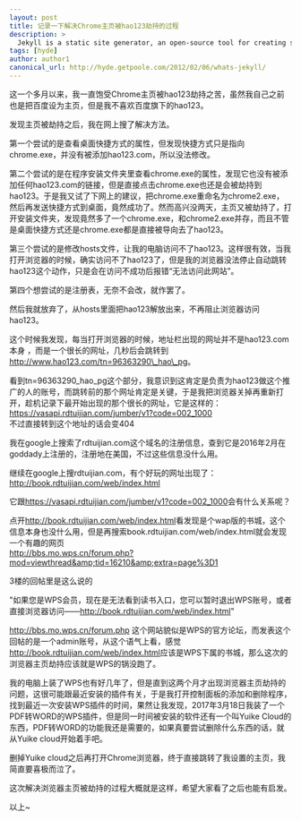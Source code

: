```yaml
---
layout: post
title: 记录一下解决Chrome主页被hao123劫持的过程
description: >
  Jekyll is a static site generator, an open-source tool for creating simple yet powerful websites of all shapes and sizes.
tags: [hyde]
author: author1
canonical_url: http://hyde.getpoole.com/2012/02/06/whats-jekyll/
---
```



这一个多月以来，我一直饱受Chrome主页被hao123劫持之苦，虽然我自己之前也是把百度设为主页，但是我不喜欢百度旗下的hao123。

发现主页被劫持之后，我在网上搜了解决方法。

第一个尝试的是查看桌面快捷方式的属性，但发现快捷方式只是指向chrome.exe，并没有被添加hao123.com，所以没法修改。

第二个尝试的是在程序安装文件夹里查看chrome.exe的属性，发现它也没有被添加任何hao123.com的链接，但是直接点击chrome.exe也还是会被劫持到hao123。于是我又试了下网上的建议，把chrome.exe重命名为chrome2.exe，然后再发送快捷方式到桌面，竟然成功了。然而高兴没两天，主页又被劫持了，打开安装文件夹，发现竟然多了一个chrome.exe，和chrome2.exe并存，而且不管是桌面快捷方式还是chrome.exe都是直接被导向去了hao123。

第三个尝试的是修改hosts文件，让我的电脑访问不了hao123。这样很有效，当我打开浏览器的时候，确实访问不了hao123了，但是我的浏览器没法停止自动跳转hao123这个动作，只是会在访问不成功后报错“无法访问此网站”。

第四个想尝试的是注册表，无奈不会改，就作罢了。

然后我就放弃了，从hosts里面把hao123解放出来，不再阻止浏览器访问hao123。

这个时候我发现，每当打开浏览器的时候，地址栏出现的网址并不是hao123.com本身 ，而是一个很长的网址，几秒后会跳转到<a href="http://www.hao123.com/tn=96363290_hao_pg" target="_blank">http://www.hao123.com/tn=96363290\_hao\_pg</a>。

看到tn=96363290\_hao\_pg这个部分，我意识到这肯定是负责为hao123做这个推广的人的账号，而跳转前的那个网址肯定是关键，于是我把浏览器关掉再重新打开，趁机记录下最开始出现的那个很长的网址，它是这样的：<br />
  <a href="https://vasapi.rdtuijian.com/jumber/v1?code=002_1000" target="_blank">https://vasapi.rdtuijian.com/jumber/v1?code=002_1000</a><br />
不过直接转到这个地址的话会变404

我在google上搜索了rdtuijian.com这个域名的注册信息，查到它是2016年2月在goddady上注册的，注册地在美国，不过这些信息没什么用。

继续在google上搜rdtuijian.com，有个好玩的网址出现了：<br />
  <a href="http://book.rdtuijian.com/web/index.html" target="_blank">http://book.rdtuijian.com/web/index.html</a>

它跟<a href="https://vasapi.rdtuijian.com/jumber/v1?code=002_1000" target="_blank">https://vasapi.rdtuijian.com/jumber/v1?code=002_1000</a>会有什么关系呢？

点开<a href="http://book.rdtuijian.com/web/index.html" target="_blank">http://book.rdtuijian.com/web/index.html</a>看发现是个wap版的书城，这个信息本身也没什么用，但是再搜索book.rdtuijian.com/web/index.html就会发现一个有趣的网页<br />
  <a href="http://bbs.mo.wps.cn/forum.php?mod=viewthread&amp;tid=16210&amp;extra=page%3D1" target="_blank">http://bbs.mo.wps.cn/forum.php?mod=viewthread&amp;tid=16210&amp;extra=page%3D1</a>

3楼的回帖里是这么说的

"如果您是WPS会员，现在是无法看到读书入口，您可以暂时退出WPS账号，或者直接浏览器访问——<a href="http://book.rdtuijian.com/web/index.html" target="_blank">http://book.rdtuijian.com/web/index.html</a>"

http://bbs.mo.wps.cn/forum.php 这个网站貌似是WPS的官方论坛，而发表这个回帖的是一个admin账号，从这个语气上看，感觉<a href="http://book.rdtuijian.com/web/index.html" target="_blank">http://book.rdtuijian.com/web/index.html</a>应该是WPS下属的书城，那么这次的浏览器主页劫持应该就是WPS的锅没跑了。

我的电脑上装了WPS也有好几年了，但是直到这两个月才出现浏览器主页劫持的问题，这很可能跟最近安装的插件有关，于是我打开控制面板的添加和删除程序，找到最近一次安装WPS插件的时间，果然让我发现，2017年3月18日我装了一个PDF转WORD的WPS插件，但是同一时间被安装的软件还有一个叫Yuike Cloud的东西，PDF转WORD的功能我还是需要的，如果真要尝试删除什么东西的话，就从Yuike cloud开始着手吧。

删掉Yuike cloud之后再打开Chrome浏览器，终于直接跳转了我设置的主页，我简直要喜极而泣了。

这次解决浏览器主页被劫持的过程大概就是这样，希望大家看了之后也能有启发。

以上~